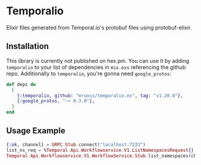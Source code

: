 # Temporalio

Elixir files generated from Temporal.io's protobuf files using protobuf-elixir.

## Installation

This library is currently not published on hex.pm. You can use it
by adding `temporalio` to your list of dependencies in `mix.exs`
referencing the github repo. Additionally to `temporalio`, you're
gonna need `google_protos`:

```elixir
def deps do
  [
    {:temporalio, github: "mruoss/temporalio.ex", tag: "v1.20.0"},
    {:google_protos, "~> 0.3.0"},
  ]
end
```

## Usage Example

```elixir
{:ok, channel} = GRPC.Stub.connect("localhost:7233")
list_ns_req = %Temporal.Api.Workflowservice.V1.ListNamespacesRequest{}
Temporal.Api.Workflowservice.V1.WorkflowService.Stub.list_namespaces(channel, list_ns_req)
```
